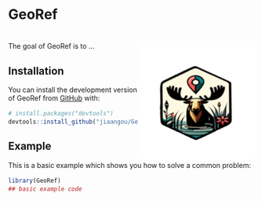 
# GeoRef

<!-- badges: start -->
# <img src="man/figures/logo.png" align="right" height="240" />
<!-- badges: end -->

The goal of GeoRef is to ...

## Installation

You can install the development version of GeoRef from [GitHub](https://github.com/) with:

``` r
# install.packages("devtools")
devtools::install_github("jiaangou/GeoRef")
```

## Example

This is a basic example which shows you how to solve a common problem:

``` r
library(GeoRef)
## basic example code
```


